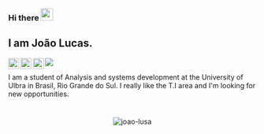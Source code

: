 ### Hi there <img src="https://media.giphy.com/media/hvRJCLFzcasrR4ia7z/giphy.gif" width="25px">
## I am João Lucas.
<a href="//www.instagram.com/jao_luska_/?hl=pt-br">
  <img align="left" alt="Abhishek's Discord" width="22px" src= "https://i.pinimg.com/474x/5d/36/d5/5d36d57c4bfb5da2300ec333595166af.jpg" />
</a>
<a href="https://twitter.com/JaoLuska">
  <img align="left" alt="Abhishek Naidu | Twitter" width="22px" src="https://raw.githubusercontent.com/peterthehan/peterthehan/master/assets/twitter.svg" />
</a>
<a href="https://www.linkedin.com/in/abhisheknaiidu/https://www.linkedin.com/in/jo%C3%A3o-lucas-pereira-rafael-6951a51a3/">
  <img align="left" alt="Abhishek's LinkedIN" width="22px" src="https://raw.githubusercontent.com/peterthehan/peterthehan/master/assets/linkedin.svg" />
</a>

![](https://visitor-badge.glitch.me/badge?page_id=jao_lusa)
 <br>
 
I am a student of Analysis and systems development at the University of Ulbra in Brasil, Rio Grande do Sul.
I really like the T.I area and I'm looking for new opportunities.

#

<p align="center"><img src="https://github-readme-stats.vercel.app/api?username=joao-lusa&show_icons=true" alt="joao-lusa" /> </p>
